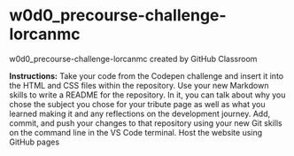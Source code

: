 # w0d0_precourse-challenge-lorcanmc
w0d0_precourse-challenge-lorcanmc created by GitHub Classroom

**Instructions:**
Take your code from the Codepen challenge and insert it into the HTML and CSS files within the repository.
Use your new Markdown skills to write a README for the repository. In it, you can talk about why you chose the subject you chose for your tribute page as well as what you learned making it and any reflections on the development journey.
Add, commit, and push your changes to that repository using your new Git skills on the command line in the VS Code terminal.
Host the website using GitHub pages
